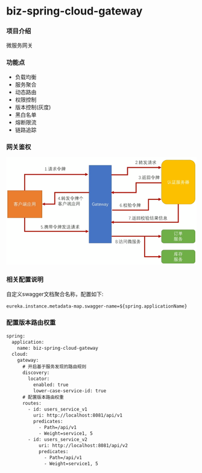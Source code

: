# biz-spring-cloud-gateway

### 项目介绍
微服务网关

### 功能点
- 负载均衡
- 服务聚合
- 动态路由
- 权限控制
- 版本控制(灰度)
- 黑白名单
- 熔断限流
- 链路追踪

### 网关鉴权
![gateway-authentication.png](../docs/gateway/gateway-authentication.png "网关鉴权")

### 相关配置说明
自定义swagger文档聚合名称，配置如下:
```
eureka.instance.metadata-map.swagger-name=${spring.applicationName}
```

###  配置版本路由权重
```
spring:
  application:
    name: biz-spring-cloud-gateway
  cloud:
    gateway:
      # 开启基于服务发现的路由规则
      discovery:
        locator:
          enabled: true
          lower-case-service-id: true
      # 配置版本路由权重
      routes:
        - id: users_service_v1
          uri: http://localhost:8081/api/v1
          predicates:
            - Path=/api/v1
            - Weight=service1, 5
        - id: users_service_v2
            uri: http://localhost:8081/api/v2
            predicates:
              - Path=/api/v1
              - Weight=service1, 5
```